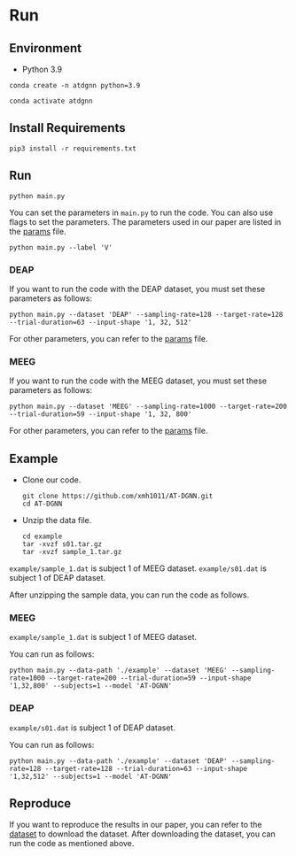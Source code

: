 # Run

## Environment

- Python 3.9

```shell
conda create -n atdgnn python=3.9
```

```shell
conda activate atdgnn
```

## Install Requirements

```shell
pip3 install -r requirements.txt
```

## Run

```shell
python main.py
```

You can set the parameters in `main.py` to run the code. You can also use flags to set the parameters. The parameters used in our paper are listed in the [params](./params.md) file.

```shell
python main.py --label 'V'
```

### DEAP

If you want to run the code with the DEAP dataset, you must set these parameters as follows:

```shell
python main.py --dataset 'DEAP' --sampling-rate=128 --target-rate=128 --trial-duration=63 --input-shape '1, 32, 512'
```

For other parameters, you can refer to the [params](./params.md) file.

### MEEG

If you want to run the code with the MEEG dataset, you must set these parameters as follows:

```shell
python main.py --dataset 'MEEG' --sampling-rate=1000 --target-rate=200 --trial-duration=59 --input-shape '1, 32, 800'
```

For other parameters, you can refer to the [params](./params.md) file.

## Example

- Clone our code.
  ```shell
  git clone https://github.com/xmh1011/AT-DGNN.git
  cd AT-DGNN
  ```
- Unzip the data file.
  ```shell
  cd example
  tar -xvzf s01.tar.gz
  tar -xvzf sample_1.tar.gz
  ```

`example/sample_1.dat` is subject 1 of MEEG dataset. `example/s01.dat` is subject 1 of DEAP dataset.

After unzipping the sample data, you can run the code as follows.

### MEEG

`example/sample_1.dat` is subject 1 of MEEG dataset.

You can run as follows:

```shell
python main.py --data-path './example' --dataset 'MEEG' --sampling-rate=1000 --target-rate=200 --trial-duration=59 --input-shape '1,32,800' --subjects=1 --model 'AT-DGNN'
```

### DEAP 

`example/s01.dat` is subject 1 of DEAP dataset.

You can run as follows:

```shell
python main.py --data-path './example' --dataset 'DEAP' --sampling-rate=128 --target-rate=128 --trial-duration=63 --input-shape '1,32,512' --subjects=1 --model 'AT-DGNN'
```

## Reproduce

If you want to reproduce the results in our paper, you can refer to the [dataset](./dataset.md) to download the dataset. After downloading the dataset, you can run the code as mentioned above.